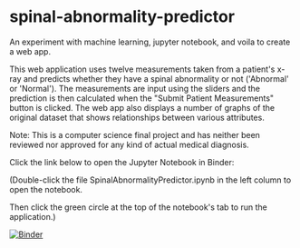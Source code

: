 # spinal-abnormality-predictor
An experiment with machine learning, jupyter notebook, and voila to create a web app.

This web application uses twelve measurements taken from a patient's x-ray and predicts whether they have a spinal abnormality or not ('Abnormal' or 'Normal').
The measurements are input using the sliders and the prediction is then calculated when the "Submit Patient Measurements" button is clicked.
The web app also displays a number of graphs of the original dataset that shows relationships between various attributes.

Note: This is a computer science final project and has neither been reviewed nor approved for any kind of actual medical diagnosis.

Click the link below to open the Jupyter Notebook in Binder:

(Double-click the file SpinalAbnormalityPredictor.ipynb in the left column to open the notebook.

Then click the green circle at the top of the notebook's tab to run the application.)

[![Binder](https://mybinder.org/badge_logo.svg)](https://mybinder.org/v2/gh/mchrysl/spinal-abnormality-predictor.git/main)

